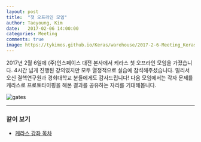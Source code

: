 ```yaml
---
layout: post
title:  "첫 오프라인 모임"
author: Taeyoung, Kim
date:   2017-02-06 14:00:00
categories: Meeting
comments: true
image: https://tykimos.github.io/Keras/warehouse/2017-2-6-Meeting_Keras_Lecture_1.png
---
```

2017년 2월 6일에 (주)인스페이스 대전 본사에서 케라스 첫 오프라인 모임을 가졌습니다. 4시간 넘게 진행된 강의였지만 모두 열정적으로 실습에 참석해주셨습니다. 멀리서 오신 결핵연구원과 경희대학교 분들에게도 감사드립니다! 다음 모임에서는 각자 문제를 케라스로 프로토타이핑을 해본 결과를 공유하는 자리를 기대해봅니다.

![gates](https://tykimos.github.io/Keras/warehouse/2017-2-6-Meeting_Keras_Lecture_1.png)


---

### 같이 보기

* [케라스 강좌 목차](https://tykimos.github.io/Keras/2017/01/27/Keras_Lecture_Contents/)


```python

```
